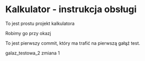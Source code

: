 # Kalkulator - instrukcja obsługi

To jest prostu projekt kalkulatora

Robimy go przy okazj

To jest pierwszy commit, który ma trafić na pierwszą gałąź test.

galaz_testowa_2 zmiana 1